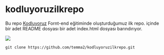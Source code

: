 # kodluyoruzilkrepo
Bu repo [Kodluyoruz](https://www.kodluyoruz.org/) Fornt-end eğitiminde oluşturduğumuz ilk repo. içinde bir adet README dosyası bir adet index.html dosyası barındırıyor.


![](c:/Users/temma/Desktop/kodluyoruz.PNG)


    git clone https://github.com/temma2/kodluyoruzilkrepo.git
